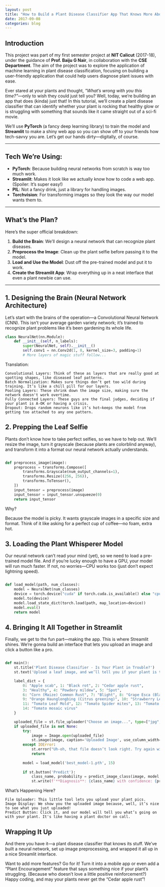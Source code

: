 ```yaml
---
layout: post
title: "How to Build a Plant Disease Classifier App That Knows More About Your Plants Than You Do"
date: 2017-09-08
categories: blog
---
```


## Introduction
This project was part of my first semester project at **NIT Calicut** (2017-18), under the guidance of **Prof. Baiju G Nair**, in collaboration with the **CSE Department**. The aim of the project was to explore the application of machine learning in plant disease classification, focusing on building a user-friendly application that could help users diagnose plant issues with ease.

Ever stared at your plants and thought, *"What’s wrong with you this time?"*—only to wish they could just tell you? Well, today, we’re building an app that does (kinda) just that! In this tutorial, we’ll create a plant disease classifier that can identify whether your plant is rocking that healthy glow or is struggling with something that sounds like it came straight out of a sci-fi movie.

We’ll use **PyTorch** (a fancy deep learning library) to train the model and **Streamlit** to make a shiny web app so you can show off to your friends how tech-savvy you are. Let’s get our hands dirty—digitally, of course.

---

## Tech We’re Using:

- **PyTorch**: Because building neural networks from scratch is way too much work.
- **Streamlit**: Makes it look like we actually know how to code a web app. (Spoiler: It’s super easy!)
- **PIL**: Not a fancy drink, just a library for handling images.
- **Torchvision**: For transforming images so they look the way our model wants them to.

---

## What’s the Plan?

Here’s the super official breakdown:

1. **Build the Brain**: We’ll design a neural network that can recognize plant diseases.
2. **Preprocess the Image**: Clean up the plant selfie before passing it to the model.
3. **Load and Use the Model**: Dust off the pre-trained model and put it to work.
4. **Create the Streamlit App**: Wrap everything up in a neat interface that even a plant newbie can use.

---

## 1. Designing the Brain (Neural Network Architecture)

Let’s start with the brains of the operation—a Convolutional Neural Network (CNN). This isn’t your average garden variety network; it’s trained to recognize plant problems like it’s been gardening its whole life.

```python
class NeuralNet(nn.Module):
    def __init__(self, n_labels):
        super(NeuralNet, self).__init__()
        self.conv1 = nn.Conv2d(1, 8, kernel_size=3, padding=1)
        # More layers of magic stuff follow...

```

Translation:

    Convolutional Layers: Think of these as layers that are really good at spotting shapes, like diseased leaf patterns.
    Batch Normalization: Makes sure things don’t get too wild during training. It’s like a chill pill for our layers.
    Pooling Layers: These shrink down the image size, making sure the network doesn't work overtime.
    Fully Connected Layers: These guys are the final judges, deciding if your plant is A-OK or having a crisis.
    Dropout: Drops random neurons like it’s hot—keeps the model from getting too attached to any one pattern.

## 2. Prepping the Leaf Selfie

Plants don’t know how to take perfect selfies, so we have to help out. We’ll resize the image, turn it grayscale (because plants are colorblind anyway), and transform it into a format our neural network actually understands.

```python

def preprocess_image(image):
    preprocess = transforms.Compose([
        transforms.Grayscale(num_output_channels=1),
        transforms.Resize((256, 256)),
        transforms.ToTensor(),
    ])
    input_tensor = preprocess(image)
    input_tensor = input_tensor.unsqueeze(0)
    return input_tensor
```
Why?

Because the model is picky. It wants grayscale images in a specific size and format. Think of it like asking for a perfect cup of coffee—no foam, extra hot.

## 3. Loading the Plant Whisperer Model

Our neural network can’t read your mind (yet), so we need to load a pre-trained model file. And if you’re lucky enough to have a GPU, your model will run much faster. If not, no worries—CPU works too (just don’t expect lightning speed).

```python

def load_model(path, num_classes):
    model = NeuralNet(num_classes)
    device = torch.device("cuda" if torch.cuda.is_available() else "cpu")
    model.to(device)
    model.load_state_dict(torch.load(path, map_location=device))
    model.eval()  
    return model
```
## 4. Bringing It All Together in Streamlit

Finally, we get to the fun part—making the app. This is where Streamlit shines. We’re gonna build an interface that lets you upload an image and click a button like a pro.

```python

def main():
    st.title('Plant Disease Classifier - Is Your Plant in Trouble?')
    st.text('Upload a leaf image, and we’ll tell you if your plant is thriving or needs some TLC.')

    label_dict = {
        0: "Apple scab", 1: "Black rot", 2: "Cedar apple rust",
        3: "Healthy", 4: "Powdery mildew", 5: "Spot",
        6: "Corn (Maize) Common Rust", 7: "Blight", 8: "Grape Esca (Black Measles)",
        9: "Orange Haunglongbing (Citrus greening)", 10: "Strawberry Leaf scorch",
        11: "Tomato Leaf Mold", 12: "Tomato Spider mites", 13: "Tomato Yellow Leaf Curl Virus",
        14: "Tomato mosaic virus"
    }

    uploaded_file = st.file_uploader("Choose an image...", type=["jpg", "jpeg", "png"])
    if uploaded_file is not None:
        try:
            image = Image.open(uploaded_file)
            st.image(image, caption='Uploaded Image', use_column_width=True)
        except IOError:
            st.error("Uh-oh, that file doesn’t look right. Try again with an image.")
            return
        
        model = load_model('best_model-1.pth', 15)
        
        if st.button('Predict'):
            class_name, probability = predict_image_class(image, model, label_dict)
            st.write(f'**Diagnosis**: {class_name} with confidence: {probability:.2f}')
```

What’s Happening Here?

    File Uploader: This little tool lets you upload your plant pics.
    Image Display: We show you the uploaded image because, well, it’s nice to see what you just uploaded!
    Predict Button: Click it, and our model will tell you what’s going on with your plant. It's like having a plant doctor on call.

## Wrapping It Up

And there you have it—a plant disease classifier that knows its stuff. We’ve built a neural network, set up image preprocessing, and wrapped it all up in a nice Streamlit interface.

Want to add more features? Go for it! Turn it into a mobile app or even add a “Plant Encouragement” feature that says something nice if your plant’s struggling. (Because who doesn’t love a little positive reinforcement?)
Happy coding, and may your plants never get the “Cedar apple rust”!
